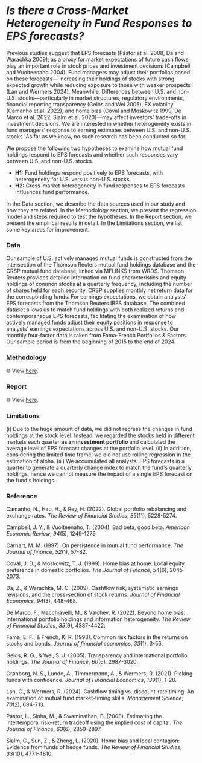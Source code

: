 # ***Is there a Cross-Market Heterogeneity in Fund Responses to EPS forecasts?***

Previous studies suggest that EPS forecasts (Pástor et al. 2008, Da and Warachka 2009), as a proxy for market expectations of future cash flows, play an important role in stock prices and investment decisions (Campbell and Vuolteenaho 2004). Fund managers may adjust their portfolios based on these forecasts— increasing their holdings of stocks with strong expected growth while reducing exposure to those with weaker prospects (Lan and Wermers 2024). Meanwhile, Differences between U.S. and non-U.S. stocks—particularly in market structures, regulatory environments, financial reporting transparency (Gelos and Wei 2005), FX volatility (Camanho et al. 2022), and home bias (Coval and Moskowitz 1999, De Marco et al. 2022, Sialm et al. 2020)—may affect investors' trade-offs in investment decisions. We are interested in whether heterogeneity exists in fund managers‘ response to earning estimates between U.S. and non-U.S. stocks. As far as we know, no such research has been conducted so far.

We propose the following two hypotheses to examine how mutual fund holdings respond to EPS forecasts and whether such responses vary between U.S. and non-U.S. stocks.

- **H1:** Fund holdings respond positively to EPS forecasts, with heterogeneity for U.S. versus non-U.S. stocks.
- **H2:** Cross-market heterogeneity in fund responses to EPS forecasts influences fund performance.

In the Data section, we describe the data sources used in our study and how they are related. In the Methodology section, we present the regression model and steps required to test the hypotheses. In the Report section, we present the empirical results in detail. In the Limitations section, we list some key areas for improvement.

### Data

Our sample of U.S. actively managed mutual funds is constructed from the intersection of the Thomson Reuters mutual fund holdings database and the CRSP mutual fund database, linked via MFLINKS from WRDS. Thomson Reuters provides detailed information on fund characteristics and equity holdings of common stocks at a quarterly frequency, including the number of shares held for each security. CRSP supplies monthly net return data for the corresponding funds. For earnings expectations, we obtain analysts’ EPS forecasts from the Thomson Reuters IBES database. The combined dataset allows us to match fund holdings with both realized returns and contemporaneous EPS forecasts, facilitating the examination of how actively managed funds adjust their equity positions in response to analysts’ earnings expectations across U.S. and non-U.S. stocks. Our monthly four-factor data is taken from Fama-French Portfolios & Factors. Our sample period is from the beginning of 2015 to the end of 2024.

### Methodology

🌐 View [here](https://github.com/bing-han-dk/maf900-a2/maf900-a2-methodology.html).

### Report

🌐 View [here](https://github.com/bing-han-dk/maf900-a2/maf900-a2-report.html).

### Limitations

(i) Due to the huge amount of data, we did not regress the changes in fund holdings at the stock level. Instead, we regarded the stocks held in different markets each quarter **as an investment portfolio** and calculated the average level of EPS forecast changes at the portfolio level. (ii) In addition, considering the limited time frame, we did not use rolling regression in the estimation of alpha. (iii) We accumulated all analysts' EPS forecasts in a quarter to generate a quarterly change index to match the fund's quarterly holdings, hence we cannot measure the impact of a single EPS forecast on the fund's holdings.

### Reference

Camanho, N., Hau, H., & Rey, H. (2022). Global portfolio rebalancing and exchange rates. *The Review of Financial Studies*, *35*(11), 5228-5274.

Campbell, J. Y., & Vuolteenaho, T. (2004). Bad beta, good beta. *American Economic Review*, *94*(5), 1249-1275.

Carhart, M. M. (1997). On persistence in mutual fund performance. *The Journal of finance*, *52*(1), 57-82.

Coval, J. D., & Moskowitz, T. J. (1999). Home bias at home: Local equity preference in domestic portfolios. *The Journal of Finance*, *54*(6), 2045-2073.

Da, Z., & Warachka, M. C. (2009). Cashflow risk, systematic earnings revisions, and the cross-section of stock returns. *Journal of Financial Economics*, *94*(3), 448-468.

De Marco, F., Macchiavelli, M., & Valchev, R. (2022). Beyond home bias: International portfolio holdings and information heterogeneity. *The Review of Financial Studies*, *35*(9), 4387-4422.

Fama, E. F., & French, K. R. (1993). Common risk factors in the returns on stocks and bonds. *Journal of financial economics*, *33*(1), 3-56.

Gelos, R. G., & Wei, S. J. (2005). Transparency and international portfolio holdings. *The Journal of Finance*, *60*(6), 2987-3020.

Grønborg, N. S., Lunde, A., Timmermann, A., & Wermers, R. (2021). Picking funds with confidence. *Journal of Financial Economics*, *139*(1), 1-28.

Lan, C., & Wermers, R. (2024). Cashflow timing vs. discount-rate timing: An examination of mutual fund market-timing skills. *Management Science*, *70*(2), 694-713.

Pástor, Ľ., Sinha, M., & Swaminathan, B. (2008). Estimating the intertemporal risk–return tradeoff using the implied cost of capital. *The Journal of Finance*, *63*(6), 2859-2897.

Sialm, C., Sun, Z., & Zheng, L. (2020). Home bias and local contagion: Evidence from funds of hedge funds. *The Review of Financial Studies*, *33*(10), 4771-4810.